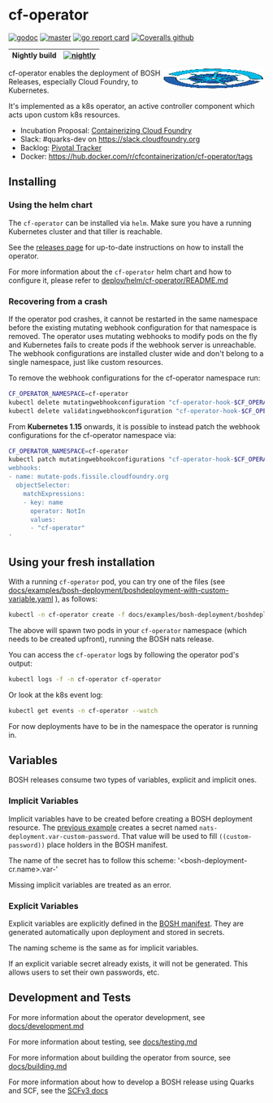 # cf-operator

[![godoc](https://godoc.org/code.cloudfoundry.org/cf-operator?status.svg)](https://godoc.org/code.cloudfoundry.org/cf-operator)
[![master](https://ci.flintstone.cf.cloud.ibm.com/api/v1/teams/quarks/pipelines/cf-operator/badge)](https://ci.flintstone.cf.cloud.ibm.com/teams/quarks/pipelines/cf-operator)
[![go report card](https://goreportcard.com/badge/code.cloudfoundry.org/cf-operator)](https://goreportcard.com/report/code.cloudfoundry.org/cf-operator)
[![Coveralls github](https://img.shields.io/coveralls/github/cloudfoundry-incubator/cf-operator.svg?style=flat)](https://coveralls.io/github/cloudfoundry-incubator/cf-operator?branch=HEAD)

|Nightly build|[![nightly](https://ci.flintstone.cf.cloud.ibm.com/api/v1/teams/quarks/pipelines/cf-operator-nightly/badge)](https://ci.flintstone.cf.cloud.ibm.com/teams/quarks/pipelines/cf-operator-nightly)|
|-|-|

<img align="right" width="200" height="39" src="https://github.com/cloudfoundry-incubator/cf-operator/raw/master/docs/cf-operator-logo.png">

cf-operator enables the deployment of BOSH Releases, especially Cloud Foundry, to Kubernetes.

It's implemented as a k8s operator, an active controller component which acts upon custom k8s resources.

* Incubation Proposal: [Containerizing Cloud Foundry](https://docs.google.com/document/d/1_IvFf-cCR4_Hxg-L7Z_R51EKhZfBqlprrs5NgC2iO2w/edit#heading=h.lybtsdyh8res)
* Slack: #quarks-dev on <https://slack.cloudfoundry.org>
* Backlog: [Pivotal Tracker](https://www.pivotaltracker.com/n/projects/2192232)
* Docker: https://hub.docker.com/r/cfcontainerization/cf-operator/tags

## Installing

### **Using the helm chart**

The `cf-operator` can be installed via `helm`. Make sure you have a running Kubernetes cluster and that tiller is reachable.

See the [releases page](https://github.com/cloudfoundry-incubator/cf-operator/releases) for up-to-date instructions on how to install the operator.

For more information about the `cf-operator` helm chart and how to configure it, please refer to [deploy/helm/cf-operator/README.md](deploy/helm/cf-operator/README.md)

### Recovering from a crash

If the operator pod crashes, it cannot be restarted in the same namespace before the existing mutating webhook configuration for that namespace is removed.
The operator uses mutating webhooks to modify pods on the fly and Kubernetes fails to create pods if the webhook server is unreachable.
The webhook configurations are installed cluster wide and don't belong to a single namespace, just like custom resources.

To remove the webhook configurations for the cf-operator namespace run:

```bash
CF_OPERATOR_NAMESPACE=cf-operator
kubectl delete mutatingwebhookconfiguration "cf-operator-hook-$CF_OPERATOR_NAMESPACE"
kubectl delete validatingwebhookconfiguration "cf-operator-hook-$CF_OPERATOR_NAMESPACE"
```

From **Kubernetes 1.15** onwards, it is possible to instead patch the webhook configurations for the cf-operator namespace via:
```bash
CF_OPERATOR_NAMESPACE=cf-operator
kubectl patch mutatingwebhookconfigurations "cf-operator-hook-$CF_OPERATOR_NAMESPACE" -p '
webhooks:
- name: mutate-pods.fissile.cloudfoundry.org
  objectSelector:
    matchExpressions:
    - key: name
      operator: NotIn
      values:
      - "cf-operator"
'
```

## Using your fresh installation

With a running `cf-operator` pod, you can try one of the files (see [docs/examples/bosh-deployment/boshdeployment-with-custom-variable.yaml](docs/examples/bosh-deployment/boshdeployment-with-custom-variable.yaml) ), as follows:

```bash
kubectl -n cf-operator create -f docs/examples/bosh-deployment/boshdeployment-with-custom-variable.yaml
```

The above will spawn two pods in your `cf-operator` namespace (which needs to be created upfront), running the BOSH nats release.

You can access the `cf-operator` logs by following the operator pod's output:

```bash
kubectl logs -f -n cf-operator cf-operator
```

Or look at the k8s event log:

```bash
kubectl get events -n cf-operator --watch
```

For now deployments have to be in the namespace the operator is running in.

## Variables

BOSH releases consume two types of variables, explicit and implicit ones.

### Implicit Variables

Implicit variables have to be created before creating a BOSH deployment resource.
The [previous example](docs/examples/bosh-deployment/boshdeployment-with-custom-variable.yaml) creates a secret named `nats-deployment.var-custom-password`. That value will be used to fill `((custom-password))` place holders in the BOSH manifest.

The name of the secret has to follow this scheme: '<bosh-deployment-cr.name>.var-<variable-name>'

Missing implicit variables are treated as an error.

### Explicit Variables

Explicit variables are explicitly defined in the [BOSH manifest](https://bosh.io/docs/manifest-v2/#variables). They are generated automatically upon deployment and stored in secrets.

The naming scheme is the same as for implicit variables.

If an explicit variable secret already exists, it will not be generated. This allows users to set their own passwords, etc.

## Development and Tests

For more information about the operator development, see [docs/development.md](docs/development.md)

For more information about testing, see [docs/testing.md](docs/testing.md)

For more information about building the operator from source, see [docs/building.md](docs/building.md)

For more information about how to develop a BOSH release using Quarks and SCF, see the [SCFv3 docs](https://github.com/SUSE/scf/blob/v3-develop/dev/scf/docs/bosh-author.md)
